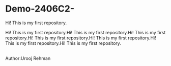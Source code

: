# Demo-2406C2-
Hi! This is my first repository.
<p>Hi! This is my first repository.Hi! This is my first repository.Hi! This is my first repository.Hi! This is my first repository.Hi! This is my first repository.Hi! This is my first repository.Hi! This is my first repository.</p>
<br>
Author:Urooj Rehman

